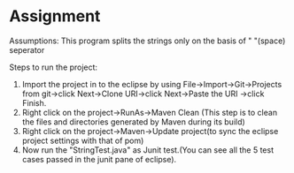 # Assignment
Assumptions:
  This program splits the strings only on the basis of " "(space) seperator

Steps to run the project:
  1. Import the project in to the eclipse by using File->Import->Git->Projects from git->click Next->Clone URI->click Next->Paste the URI
                                                                            ->click Finish.
  2. Right click on the project->RunAs->Maven Clean (This step is to clean the files and directories generated by Maven during its build)
  3. Right click on the project->Maven->Update project(to sync the eclipse project settings with that of pom)
  4. Now run the "StringTest.java" as Junit test.(You can see all the 5 test cases passed in the junit pane of eclipse).
